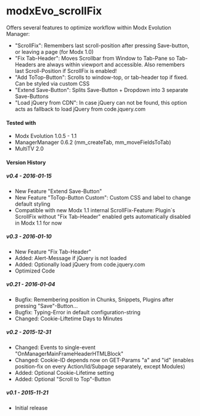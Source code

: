 # modxEvo_scrollFix
Offers several features to optimize workflow within Modx Evolution Manager:

- "ScrollFix": Remembers last scroll-position after pressing Save-button, or leaving a page (for Modx 1.0)
- "Fix Tab-Header": Moves Scrollbar from Window to Tab-Pane so Tab-Headers are always within viewport and accessible. Also remembers last Scroll-Position if ScrollFix is enabled! 
- "Add ToTop-Button": Scrolls to window-top, or tab-header top if fixed. Can be styled via custom CSS
- "Extend Save-Button": Splits Save-Button + Dropdown into 3 separate Save-Buttons
- "Load jQuery from CDN": In case jQuery can not be found, this option acts as fallback to load jQuery from code.jquery.com

#### Tested with
- Modx Evolution 1.0.5 - 1.1
- ManagerManager 0.6.2 (mm_createTab, mm_moveFieldsToTab)
- MultiTV 2.0

#### Version History
##### v0.4 - *2016-01-15*
- New Feature "Extend Save-Button"
- New Feature "ToTop-Button Custom": Custom CSS and label to change default styling
- Compatible with new Modx 1.1 internal ScrollFix-Feature: Plugin´s ScrollFix without "Fix Tab-Header" enabled gets automatically disabled in Modx 1.1 for now

##### v0.3 - *2016-01-10*
- New Feature "Fix Tab-Header"
- Added: Alert-Message if jQuery is not loaded
- Added: Optionally load jQuery from code.jquery.com
- Optimized Code

##### v0.21 - *2016-01-04*
- Bugfix: Remembering position in Chunks, Snippets, Plugins after pressing "Save"-Button...
- Bugfix: Typing-Error in default configuration-string
- Changed: Cookie-Liftetime Days to Minutes
  
##### v0.2 - *2015-12-31*
- Changed: Events to single-event "OnManagerMainFrameHeaderHTMLBlock"  
- Changed: Cookie-ID depends now on GET-Params "a" and "id" (enables position-fix on every Action/Id/Subpage separately, except Modules)
- Added: Optional Cookie-Lifetime setting
- Added: Optional "Scroll to Top"-Button
  
##### v0.1 - *2015-11-21*
- Initial release